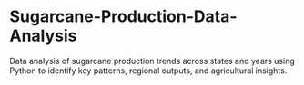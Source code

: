 # Sugarcane-Production-Data-Analysis
Data analysis of sugarcane production trends across states and years using Python to identify key patterns, regional outputs, and agricultural insights.
